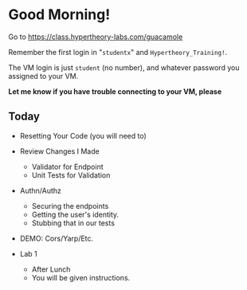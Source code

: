 # Good Morning!

Go to https://class.hypertheory-labs.com/guacamole

Remember the first login in "`studentx`" and `Hypertheory_Training!`.

The VM login is just `student` (no number), and whatever password you assigned to your VM.

**Let me know if you have trouble connecting to your VM, please**


## Today

- Resetting Your Code (you will need to)
- Review Changes I Made
    - Validator for Endpoint
    - Unit Tests for Validation

- Authn/Authz
    - Securing the endpoints
    - Getting the user's identity.
    - Stubbing that in our tests

- DEMO: Cors/Yarp/Etc.

- Lab 1
    - After Lunch
    - You will be given instructions.



